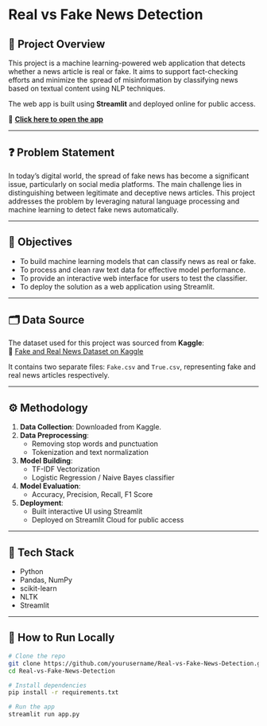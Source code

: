 # Real vs Fake News Detection

## 📌 Project Overview
This project is a machine learning-powered web application that detects whether a news article is real or fake. It aims to support fact-checking efforts and minimize the spread of misinformation by classifying news based on textual content using NLP techniques.

The web app is built using **Streamlit** and deployed online for public access.

🔗 **[Click here to open the app](https://your-username-your-app-name.streamlit.app/)**

---

## ❓ Problem Statement
In today’s digital world, the spread of fake news has become a significant issue, particularly on social media platforms. The main challenge lies in distinguishing between legitimate and deceptive news articles. This project addresses the problem by leveraging natural language processing and machine learning to detect fake news automatically.

---

## 🎯 Objectives
- To build machine learning models that can classify news as real or fake.
- To process and clean raw text data for effective model performance.
- To provide an interactive web interface for users to test the classifier.
- To deploy the solution as a web application using Streamlit.

---

## 🗂️ Data Source
The dataset used for this project was sourced from **Kaggle**:  
🔗 [Fake and Real News Dataset on Kaggle](https://www.kaggle.com/datasets/razanaqvi14/real-and-fake-news)

It contains two separate files: `Fake.csv` and `True.csv`, representing fake and real news articles respectively.

---

## ⚙️ Methodology
1. **Data Collection**: Downloaded from Kaggle.
2. **Data Preprocessing**:
   - Removing stop words and punctuation
   - Tokenization and text normalization
3. **Model Building**:
   - TF-IDF Vectorization
   - Logistic Regression / Naive Bayes classifier
4. **Model Evaluation**:
   - Accuracy, Precision, Recall, F1 Score
5. **Deployment**:
   - Built interactive UI using Streamlit
   - Deployed on Streamlit Cloud for public access

---

## 🧠 Tech Stack
- Python
- Pandas, NumPy
- scikit-learn
- NLTK
- Streamlit

---

## 📁 How to Run Locally

```bash
# Clone the repo
git clone https://github.com/yourusername/Real-vs-Fake-News-Detection.git
cd Real-vs-Fake-News-Detection

# Install dependencies
pip install -r requirements.txt

# Run the app
streamlit run app.py
